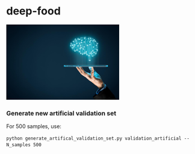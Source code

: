 # deep-food

<img src="https://github.com/Iskriyana/deep-food/blob/master/deep_food.jpg" width=300/>


### Generate new artificial validation set

For 500 samples, use:

`python generate_artifical_validation_set.py validation_artificial --N_samples 500`
